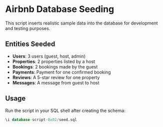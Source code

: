 # Airbnb Database Seeding

This script inserts realistic sample data into the database for development and testing purposes.

## Entities Seeded

- **Users**: 3 users (guest, host, admin)
- **Properties**: 2 properties listed by a host
- **Bookings**: 2 bookings made by the guest
- **Payments**: Payment for one confirmed booking
- **Reviews**: A 5-star review for one property
- **Messages**: A message from guest to host

## Usage

Run the script in your SQL shell after creating the schema:

```sql
\i database-script-0x02/seed.sql
